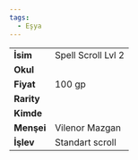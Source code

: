 ```yaml
---
tags:
  - Eşya
---  
```

  
|  |  |  
|---|---|  
| **İsim** | Spell Scroll Lvl 2|  
| **Okul** | |  
| **Fiyat** | 100 gp|  
| **Rarity** | |  
| **Kimde** | |  
| **Menşei** | Vilenor Mazgan|  
| **İşlev** | Standart scroll|  

